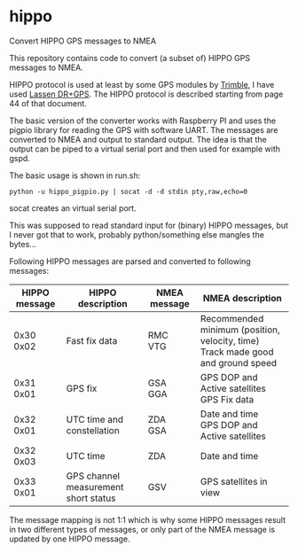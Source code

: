 # hippo
Convert HIPPO GPS messages to NMEA

This repository contains code to convert (a subset of) HIPPO GPS messages to NMEA.

HIPPO protocol is used at least by some GPS modules by [Trimble](https://www.trimble.com/), I have used [Lassen DR+GPS](http://trl.trimble.com/docushare/dsweb/Get/Document-362863/DR_GPS_Manual_58059-00_RevA.pdf). The HIPPO protocol is described starting from page 44 of that document.

The basic version of the converter works with Raspberry PI and uses the pigpio library for reading the GPS with software UART. The messages are converted to NMEA and output to standard output. The idea is that the output can be piped to a virtual serial port and then used for example with gspd.

The basic usage is shown in run.sh:
```
python -u hippo_pigpio.py | socat -d -d stdin pty,raw,echo=0
```
socat creates an virtual serial port. 

This was supposed to read standard input for (binary) HIPPO messages, but I never got that to work, probably python/something else mangles the bytes...

Following HIPPO messages are parsed and converted to following messages:

| HIPPO message | HIPPO description | NMEA message | NMEA description |
| --------------|-------------------|--------------|------------------|
| 0x30 0x02 | Fast fix data | RMC<br />VTG | Recommended minimum (position, velocity, time) <br />Track made good and ground speed |
| 0x31 0x01 | GPS fix | GSA<br />GGA| GPS DOP and Active satellites<br />GPS Fix data
| 0x32 0x01 | UTC time and constellation | ZDA<br />GSA | Date and time<br />GPS DOP and Active satellites
| 0x32 0x03 | UTC time | ZDA | Date and time |
| 0x33 0x01 | GPS channel measurement short status | GSV | GPS satellites in view |

The message mapping is not 1:1 which is why some HIPPO messages result in two different types of messages, or only part of the NMEA message is updated by one HIPPO message.
